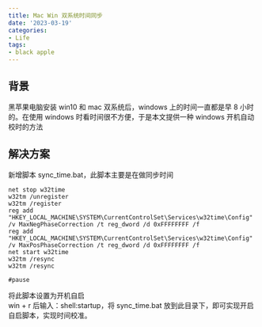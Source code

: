 ```yaml
---
title: Mac Win 双系统时间同步
date: '2023-03-19'
categories:
- Life
tags:
- black apple
---
```

## 背景
黑苹果电脑安装 win10 和 mac 双系统后，windows 上的时间一直都是早 8 小时的。在使用 windows 时看时间很不方便，于是本文提供一种 windows 开机自动校时的方法
## 解决方案
新增脚本 sync_time.bat，此脚本主要是在做同步时间
```shell
net stop w32time
w32tm /unregister
w32tm /register
reg add "HKEY_LOCAL_MACHINE\SYSTEM\CurrentControlSet\Services\w32time\Config" /v MaxNegPhaseCorrection /t reg_dword /d 0xFFFFFFFF /f
reg add "HKEY_LOCAL_MACHINE\SYSTEM\CurrentControlSet\Services\w32time\Config" /v MaxPosPhaseCorrection /t reg_dword /d 0xFFFFFFFF /f
net start w32time
w32tm /resync
w32tm /resync

#pause
```

将此脚本设置为开机自启<br />win + r 后输入：shell:startup，将 sync_time.bat 放到此目录下，即可实现开启自启脚本，实现时间校准。

